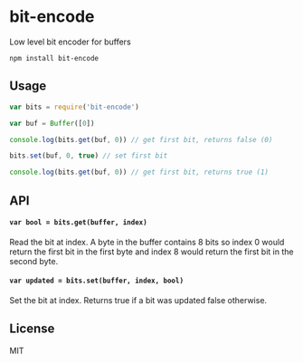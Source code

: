 # bit-encode

Low level bit encoder for buffers

```
npm install bit-encode
```

## Usage

``` js
var bits = require('bit-encode')

var buf = Buffer([0])

console.log(bits.get(buf, 0)) // get first bit, returns false (0)

bits.set(buf, 0, true) // set first bit

console.log(bits.get(buf, 0)) // get first bit, returns true (1)
```

## API

#### `var bool = bits.get(buffer, index)`

Read the bit at index. A byte in the buffer contains 8 bits so index 0 would return the first bit in the first byte and index 8 would return the first bit in the second byte.

#### `var updated = bits.set(buffer, index, bool)`

Set the bit at index. Returns true if a bit was updated false otherwise.

## License

MIT
